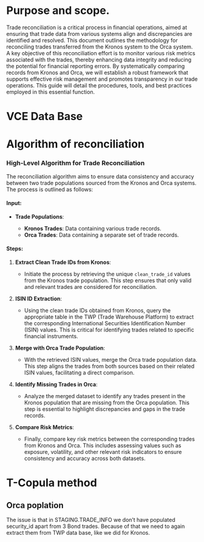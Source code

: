 # Purpose and scope.
Trade reconciliation is a critical process in financial operations, aimed at ensuring that trade data from various systems align and discrepancies are identified and resolved. This document outlines the methodology for reconciling trades transferred from the Kronos system to the Orca system. A key objective of this reconciliation effort is to monitor various risk metrics associated with the trades, thereby enhancing data integrity and reducing the potential for financial reporting errors. By systematically comparing records from Kronos and Orca, we will establish a robust framework that supports effective risk management and promotes transparency in our trade operations. This guide will detail the procedures, tools, and best practices employed in this essential function.

# VCE Data Base

# Algorithm of reconciliation
### High-Level Algorithm for Trade Reconciliation

The reconciliation algorithm aims to ensure data consistency and accuracy between two trade populations sourced from the Kronos and Orca systems. The process is outlined as follows:

#### Input:

- **Trade Populations**: 

  - **Kronos Trades**: Data containing various trade records.
  - **Orca Trades**: Data containing a separate set of trade records.

#### Steps:

1. **Extract Clean Trade IDs from Kronos**:

   - Initiate the process by retrieving the unique `clean_trade_id` values from the Kronos trade population. This step ensures that only valid and relevant trades are considered for reconciliation.

2. **ISIN ID Extraction**:

   - Using the clean trade IDs obtained from Kronos, query the appropriate table in the TWP (Trade Warehouse Platform) to extract the corresponding International Securities Identification Number (ISIN) values. This is critical for identifying trades related to specific financial instruments.

3. **Merge with Orca Trade Population**:

   - With the retrieved ISIN values, merge the Orca trade population data. This step aligns the trades from both sources based on their related ISIN values, facilitating a direct comparison.

4. **Identify Missing Trades in Orca**:

   - Analyze the merged dataset to identify any trades present in the Kronos population that are missing from the Orca population. This step is essential to highlight discrepancies and gaps in the trade records.

5. **Compare Risk Metrics**:

   - Finally, compare key risk metrics between the corresponding trades from Kronos and Orca. This includes assessing values such as exposure, volatility, and other relevant risk indicators to ensure consistency and accuracy across both datasets.

# T-Copula method
## Orca poplation 
The issue is that in STAGING.TRADE_INFO we don’t have populated security_id apart from 3 Bond trades. Because of that we need to again extract them from TWP data base, like we did for Kronos.
